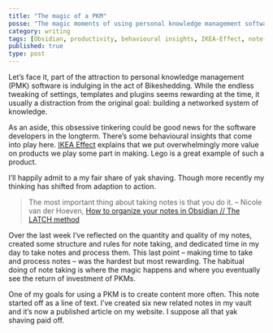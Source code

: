 ```yaml
---
title: "The magic of a PKM"
posse: "The magic moments of using personal knowledge management software like Obsidian."
category: writing
tags: [Obsidian, productivity, behavioural insights, IKEA-Effect, note-taking, yak-shaving, bikeshedding]
published: true
type: post
---
```


Let’s face it, part of the attraction to personal knowledge management (PMK) software is indulging in the act of Bikeshedding. While the endless tweaking of settings, templates and plugins seems rewarding at the time, it usually a distraction from the original goal: building a networked system of knowledge.

As an aside, this obsessive tinkering could be good news for the software developers in the longterm. There’s some behavioural insights that come into play here. [IKEA Effect](https://www.coglode.com/research/ikea-effect) explains that we put overwhelmingly more value on products we play some part in making. Lego is a great example of such a product.

I’ll happily admit to a my fair share of yak shaving. Though more recently my thinking has shifted from adaption to action.

>The most important thing about taking notes is that you do it.
>– Nicole van der Hoeven, [How to organize your notes in Obsidian // The LATCH method](https://youtu.be/vS-b_RUtL1A?si=t3lpblLETryxhgQq)

Over the last week I‘ve reflected on the quantity and quality of my notes, created some structure and rules for note taking, and dedicated time in my day to take notes and process them. This last point – making time to take and process notes – was the hardest but most rewarding. The habitual doing of note taking is where the magic happens and where you eventually see the return of investment of PKMs.

One of my goals for using a PKM is to create content more often. This note started off as a line of text. I’ve created six new related notes in my vault and it’s now a published article on my website. I suppose all that yak shaving paid off.
